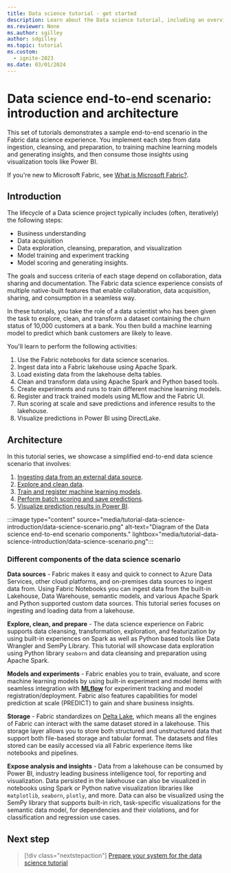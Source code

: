 ```yaml
---
title: Data science tutorial - get started
description: Learn about the Data science tutorial, including an overview of the steps you follow through the series and details about the end-to-end scenario.
ms.reviewer: None
ms.author: sgilley
author: sdgilley
ms.topic: tutorial
ms.custom:
  - ignite-2023
ms.date: 03/01/2024
---
```


# Data science end-to-end scenario: introduction and architecture

This set of tutorials demonstrates a sample end-to-end scenario in the Fabric data science experience. You implement each step from data ingestion, cleansing, and preparation, to training machine learning models and generating insights, and then consume those insights using visualization tools like Power BI.



If you're new to Microsoft Fabric, see [What is Microsoft Fabric?](../fundamentals/microsoft-fabric-overview.md).

## Introduction

The lifecycle of a Data science project typically includes (often, iteratively) the following steps:

- Business understanding
- Data acquisition
- Data exploration, cleansing, preparation, and visualization
- Model training and experiment tracking
- Model scoring and generating insights.

The goals and success criteria of each stage depend on collaboration, data sharing and documentation. The Fabric data science experience consists of multiple native-built features that enable collaboration, data acquisition, sharing, and consumption in a seamless way.

In these tutorials, you take the role of a data scientist who has been given the task to explore, clean, and transform a dataset containing the churn status of 10,000 customers at a bank. You then build a machine learning model to predict which bank customers are likely to leave.

You'll learn to perform the following activities:

1. Use the Fabric notebooks for data science scenarios.
1. Ingest data into a Fabric lakehouse using Apache Spark.
1. Load existing data from the lakehouse delta tables.
1. Clean and transform data using Apache Spark and Python based tools.
1. Create experiments and runs to train different machine learning models.
1. Register and track trained models using MLflow and the Fabric UI.
1. Run scoring at scale and save predictions and inference results to the lakehouse.
1. Visualize predictions in Power BI using DirectLake.

## Architecture

In this tutorial series, we showcase a simplified end-to-end data science scenario that involves:

1. [Ingesting data from an external data source](tutorial-data-science-ingest-data.md).
1. [Explore and clean data](tutorial-data-science-explore-notebook.md).
1. [Train and register machine learning models](tutorial-data-science-train-models.md).
1. [Perform batch scoring and save predictions](tutorial-data-science-batch-scoring.md).
1. [Visualize prediction results in Power BI](tutorial-data-science-create-report.md).

:::image type="content" source="media/tutorial-data-science-introduction/data-science-scenario.png" alt-text="Diagram of the Data science end-to-end scenario components." lightbox="media/tutorial-data-science-introduction/data-science-scenario.png":::

### Different components of the data science scenario

**Data sources** - Fabric makes it easy and quick to connect to Azure Data Services, other cloud platforms, and on-premises data sources to ingest data from. Using Fabric Notebooks you can ingest data from the built-in Lakehouse, Data Warehouse, semantic models, and various Apache Spark and Python supported custom data sources. This tutorial series focuses on ingesting and loading data from a lakehouse.

**Explore, clean, and prepare** - The data science experience on Fabric supports data cleansing, transformation, exploration, and featurization by using built-in experiences on Spark as well as Python based tools like Data Wrangler and SemPy Library. This tutorial will showcase data exploration using Python library `seaborn` and data cleansing and preparation using Apache Spark.

**Models and experiments** - Fabric enables you to train, evaluate, and score machine learning models by using built-in experiment and model items with seamless integration with [**MLflow**](https://mlflow.org/docs/latest/index.html) for experiment tracking and model registration/deployment. Fabric also features capabilities for model prediction at scale (PREDICT) to gain and share business insights.

**Storage** - Fabric standardizes on [Delta Lake](https://docs.delta.io/latest/index.html), which means all the engines of Fabric can interact with the same dataset stored in a lakehouse. This storage layer allows you to store both structured and unstructured data that support both file-based storage and tabular format. The datasets and files stored can be easily accessed via all Fabric experience items like notebooks and pipelines.

**Expose analysis and insights** - Data from a lakehouse can be consumed by Power BI, industry leading business intelligence tool, for reporting and visualization. Data persisted in the lakehouse can also be visualized in notebooks using Spark or Python native visualization libraries like `matplotlib`, `seaborn`, `plotly`, and more. Data can also be visualized using the SemPy library that supports built-in rich, task-specific visualizations for the semantic data model, for dependencies and their violations, and for classification and regression use cases.

## Next step

> [!div class="nextstepaction"]
> [Prepare your system for the data science tutorial](tutorial-data-science-prepare-system.md)
